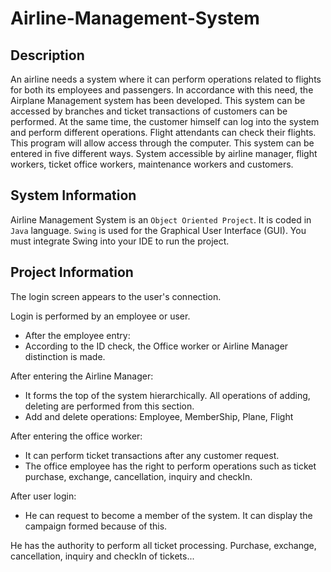 # Airline-Management-System
## Description

An airline needs a system where it can perform operations related to flights for both its
employees and passengers. In accordance with this need, the Airplane Management system
has been developed. This system can be accessed by branches and ticket transactions of
customers can be performed. At the same time, the customer himself can log into the system
and perform different operations. Flight attendants can check their flights. This program will
allow access through the computer. This system can be entered in five different ways.
System accessible by airline manager, flight workers, ticket office workers, maintenance
workers and customers.

## System Information

Airline Management System is an  `Object Oriented Project`. It is coded in `Java` language.  `Swing` is used for the Graphical User Interface (GUI).
You must integrate Swing into your IDE to run the project.

## Project Information

The login screen appears to the user's connection.

Login is performed by an employee or user.

- After the employee entry:
- According to the ID check, the Office worker or Airline Manager distinction is
made.

After entering the Airline Manager:
  - It forms the top of the system hierarchically. All operations of adding, deleting are
performed from this section.
- Add and delete operations: Employee, MemberShip, Plane, Flight

After entering the office worker:
  - It can perform ticket transactions after any customer request.
  - The office employee has the right to perform operations such as ticket purchase,
exchange, cancellation, inquiry and checkIn.

After user login:
  - He can request to become a member of the system. It can display the campaign
formed because of this.

He has the authority to perform all ticket processing. Purchase, exchange,
cancellation, inquiry and checkIn of tickets...
